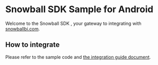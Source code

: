 # Snowball SDK Sample for Android
Welcome to the Snowball SDK , your gateway to integrating with [snowballbi.com](https://snowballbi.com/).

## How to integrate
Please refer to the sample code and [the integration guide document](https://vtjr6ivg1m.feishu.cn/docx/E5JbdoUxDo2zAsx9vp7cPnVRnUf).
